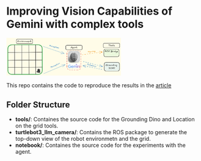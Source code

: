 # Improving Vision Capabilities of Gemini with complex tools
<img src="media/gemini_agent.png" width="300">

This repo contains the code to reproduce the results in the [article](https://github.com/ROBOTIS-GIT/turtlebot3) 

## Folder Structure

- **tools/**: Containes the source code for the Grounding Dino and Location on the grid tools.
- **turtlebot3_llm_camera/**: Contains the ROS package to generate the top-down view of the robot environmetn and the grid.
- **notebook/**: Containes the source code for the experiments with the agent.

